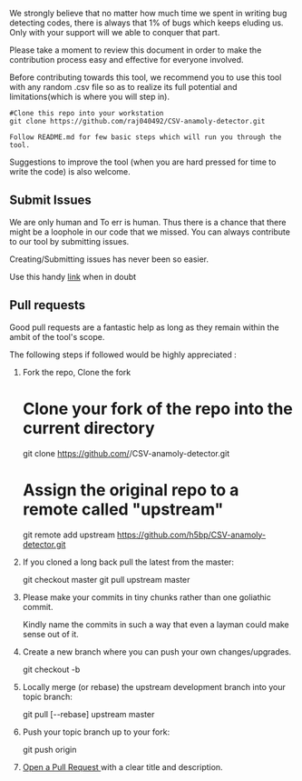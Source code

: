 We strongly believe that no matter how much time we spent in writing bug detecting codes, there is always that 1% of bugs which keeps eluding us. Only with your support will we able to conquer that part.

Please take a moment to review this document in order to make the contribution process easy and effective for everyone involved.

Before contributing towards this tool, we recommend you to use this tool with any random .csv file so as to realize its full potential and limitations(which is where you will step in).

	#Clone this repo into your workstation
	git clone https://github.com/raj040492/CSV-anamoly-detector.git 

	Follow README.md for few basic steps which will run you through the tool.


Suggestions to improve the tool (when you are hard pressed for time to write the code) is also welcome.


<h2> Submit Issues </h2>

We are only human and To err is human. Thus there is a chance that there might be a loophole in our code that we missed. You can always contribute to our tool by submitting issues.

Creating/Submitting issues has never been so easier.

Use this handy <a href= "https://help.github.com/articles/creating-an-issue/" target="_blank">link</a> when in doubt

















<h2>Pull requests</h2>

Good pull requests are a fantastic help as long as they remain within the ambit of the tool's scope.

The following steps if followed would be highly appreciated :

1) Fork the repo, Clone the fork

	# Clone your fork of the repo into the current directory
	git clone https://github.com/<your-username>/CSV-anamoly-detector.git
	# Assign the original repo to a remote called "upstream"
	git remote add upstream https://github.com/h5bp/CSV-anamoly-detector.git

2) If you cloned a long back pull the latest from the master:

	git checkout master
	git pull upstream master


3) Please make your commits in tiny chunks rather than one goliathic commit.
   
   Kindly name the commits in such a way that even a layman could make sense out of it.


4) Create a new branch where you can push your own changes/upgrades.

	git checkout -b <topic-branch-name>

5) Locally merge (or rebase) the upstream development branch into your topic branch:

	git pull [--rebase] upstream master

6) Push your topic branch up to your fork:

	git push origin <topic-branch-name>

7) <a href= "https://help.github.com/articles/using-pull-requests/" target="_blank">Open a Pull Request </a> with a clear title and description.